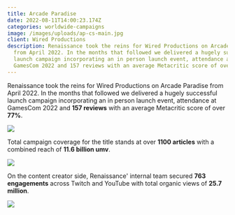 ```yaml
---
title: Arcade Paradise
date: 2022-08-11T14:00:23.174Z
categories: worldwide-campaigns
image: /images/uploads/ap-cs-main.jpg
client: Wired Productions
description: Renaissance took the reins for Wired Productions on Arcade Paradise
  from April 2022. In the months that followed we delivered a hugely successful
  launch campaign incorporating an in person launch event, attendance at
  GamesCom 2022 and 157 reviews with an average Metacritic score of over 77%.
---
```

Renaissance took the reins for Wired Productions on Arcade Paradise from April 2022. In the months that followed we delivered a hugely successful launch campaign incorporating an in person launch event, attendance at GamesCom 2022 and **157 reviews** with an average Metacritic score of over **77%**.

![](/images/uploads/ap-cs2.png)



Total campaign coverage for the title stands at over **1100 articles** with a combined reach of **11.6 billion umv**.

![](/images/uploads/ap-cs1.png)



On the content creator side, Renaissance' internal team secured **763 engagements** across Twitch and YouTube with total organic views of **25.7 million**.



![](/images/uploads/ap-cs3.png)